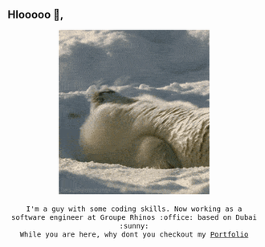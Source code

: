 ## Hlooooo :wave:,

<p align="center">
  <img src="https://raw.githubusercontent.com/anand-ammathil/anand-ammathil.github.io/master/sup.gif" width=300>
  <br><br>
  <samp>
    I'm a guy with some coding skills. Now working as a software engineer at Groupe Rhinos :office:  based on Dubai :sunny:
  </samp>
  <br>
  <samp>While you are here, why dont you checkout my <a href="http://anand-ammathil.github.io/">Portfolio</a></samp>
</p>
